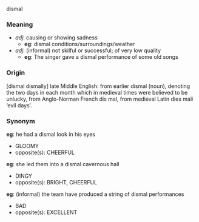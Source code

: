dismal
### Meaning
+ _adj_: causing or showing sadness
	+ __eg__: dismal conditions/surroundings/weather
+ _adj_: (informal) not skilful or successful; of very low quality
	+ __eg__: The singer gave a dismal performance of some old songs

### Origin

[dismal dismally] late Middle English: from earlier dismal (noun), denoting the two days in each month which in medieval times were believed to be unlucky, from Anglo-Norman French dis mal, from medieval Latin dies mali ‘evil days’.

### Synonym

__eg__: he had a dismal look in his eyes

+ GLOOMY
+ opposite(s): CHEERFUL

__eg__: she led them into a dismal cavernous hall

+ DINGY
+ opposite(s): BRIGHT, CHEERFUL

__eg__:  (informal) the team have produced a string of dismal performances

+ BAD
+ opposite(s): EXCELLENT


